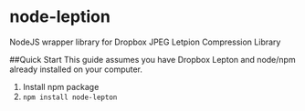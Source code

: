 # node-leption
NodeJS wrapper library for Dropbox JPEG Letpion Compression Library

##Quick Start
This guide assumes you have Dropbox Lepton and node/npm already installed on your computer.

1. Install npm package
2. ```npm install node-lepton```
